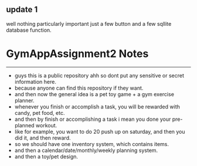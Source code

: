 update 1
--------
well nothing particularly important just a few button and a few sqllite database function. 



# GymAppAssignment2 Notes
-------------------------
- guys this is a public repository ahh so dont put any sensitive or secret information here. 
- because anyone can find this repository if they want. 
- and then now the general idea is a pet toy game + a gym exercise planner. 
- whenever you finish or accomplish a task, you will be rewarded with candy, pet food, etc. 
- and then by finish or accomplishing a task i mean you done your pre-planned workout. 
- like for example, you want to do 20 push up on saturday, and then you did it, and then reward. 
- so we should have one inventory system, which contains items. 
- and then a calendar/date/monthly/weekly planning system. 
- and then a toy/pet design. 


